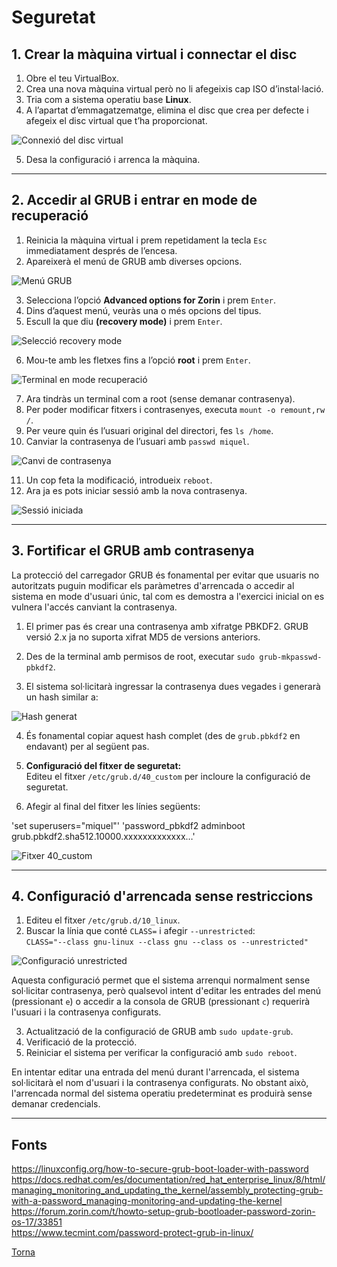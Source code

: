 # Seguretat

## 1. Crear la màquina virtual i connectar el disc

1. Obre el teu VirtualBox.  
2. Crea una nova màquina virtual però no li afegeixis cap ISO d’instal·lació.  
3. Tria com a sistema operatiu base **Linux**.  
4. A l’apartat d’emmagatzematge, elimina el disc que crea per defecte i afegeix el disc virtual que t’ha proporcionat.

![Connexió del disc virtual](img/discvirtual.png)

5. Desa la configuració i arrenca la màquina.

---

## 2. Accedir al GRUB i entrar en mode de recuperació

1. Reinicia la màquina virtual i prem repetidament la tecla `Esc` immediatament després de l’encesa.  
2. Apareixerà el menú de GRUB amb diverses opcions.

![Menú GRUB](img/menu.png)

3. Selecciona l’opció **Advanced options for Zorin** i prem `Enter`.  
4. Dins d’aquest menú, veuràs una o més opcions del tipus.  
5. Escull la que diu **(recovery mode)** i prem `Enter`.

![Selecció recovery mode](img/recovery.png)

6. Mou-te amb les fletxes fins a l’opció **root** i prem `Enter`.

![Terminal en mode recuperació](img/root1.png)

7. Ara tindràs un terminal com a root (sense demanar contrasenya).  
8. Per poder modificar fitxers i contrasenyes, executa `mount -o remount,rw /`.  
9. Per veure quin és l’usuari original del directori, fes `ls /home`.  
10. Canviar la contrasenya de l’usuari amb `passwd miquel`.

![Canvi de contrasenya](img/contraseña.png)

11. Un cop feta la modificació, introdueix `reboot`.  
12. Ara ja es pots iniciar sessió amb la nova contrasenya.

![Sessió iniciada](img/sesion.png)

---

## 3. Fortificar el GRUB amb contrasenya

La protecció del carregador GRUB és fonamental per evitar que usuaris no autoritzats puguin modificar els paràmetres d'arrencada o accedir al sistema en mode d'usuari únic, tal com es demostra a l'exercici inicial on es vulnera l'accés canviant la contrasenya.

1. El primer pas és crear una contrasenya amb xifratge PBKDF2. GRUB versió 2.x ja no suporta xifrat MD5 de versions anteriors.  
2. Des de la terminal amb permisos de root, executar `sudo grub-mkpasswd-pbkdf2`.

3. El sistema sol·licitarà ingressar la contrasenya dues vegades i generarà un hash similar a:

![Hash generat](img/hash.png)

4. És fonamental copiar aquest hash complet (des de `grub.pbkdf2` en endavant) per al següent pas.

5. **Configuració del fitxer de seguretat:**  
   Editeu el fitxer `/etc/grub.d/40_custom` per incloure la configuració de seguretat.

6. Afegir al final del fitxer les línies següents:

'set superusers="miquel"'
'password_pbkdf2 adminboot grub.pbkdf2.sha512.10000.xxxxxxxxxxxxx…'


![Fitxer 40_custom](img/40.png)

---

## 4. Configuració d'arrencada sense restriccions

1. Editeu el fitxer `/etc/grub.d/10_linux`.  
2. Buscar la línia que conté `CLASS=` i afegir `--unrestricted`:  
   `CLASS="--class gnu-linux --class gnu --class os --unrestricted"`

![Configuració unrestricted](img/norest.png)

Aquesta configuració permet que el sistema arrenqui normalment sense sol·licitar contrasenya, però qualsevol intent d'editar les entrades del menú (pressionant `e`) o accedir a la consola de GRUB (pressionant `c`) requerirà l'usuari i la contrasenya configurats.

3. Actualització de la configuració de GRUB amb `sudo update-grub`.  
4. Verificació de la protecció.  
5. Reiniciar el sistema per verificar la configuració amb `sudo reboot`.

En intentar editar una entrada del menú durant l'arrencada, el sistema sol·licitarà el nom d'usuari i la contrasenya configurats. No obstant això, l'arrencada normal del sistema operatiu predeterminat es produirà sense demanar credencials.

---

## Fonts

https://linuxconfig.org/how-to-secure-grub-boot-loader-with-password  
https://docs.redhat.com/es/documentation/red_hat_enterprise_linux/8/html/managing_monitoring_and_updating_the_kernel/assembly_protecting-grub-with-a-password_managing-monitoring-and-updating-the-kernel  
https://forum.zorin.com/t/howto-setup-grub-bootloader-password-zorin-os-17/33851  
https://www.tecmint.com/password-protect-grub-in-linux/

[Torna](../)

